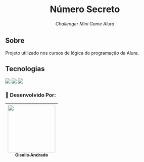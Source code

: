 
<h1 align="center">Número Secreto</h1> 
<h6 align="center">Challenger Mini Game Alura</h6>

<h2>Sobre</h2>
<p>Projeto utilizado nos cursos de lógica de programação da Alura.</p>

## Tecnologias
<div>
  <img src="https://img.shields.io/badge/HTML-239120?style=for-the-badge&logo=html5&logoColor=white">
  <img src="https://img.shields.io/badge/CSS-239120?&style=for-the-badge&logo=css3&logoColor=white">
  <img src="https://img.shields.io/badge/JavaScript-F7DF1E?style=for-the-badge&logo=javascript&logoColor=black">
</div>

### 🌺 Desenvolvido Por:

| [<img loading="lazy" src="https://avatars.githubusercontent.com/u/187031179" width=150><br><sub>Giselle Andrade</sub>](https://github.com/giselleandrade1) |
| :---: |